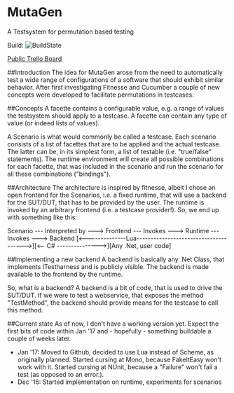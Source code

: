 # MutaGen
A Testsystem for permutation based testing

Build: ![BuildState](https://travis-ci.org/rincewound/MutaGen.svg?branch=master)


[Public Trello Board](https://trello.com/b/N6uAVONt/mutagen)

##Introduction
The idea for MutaGen arose from the need to automatically test a wide range of configurations of a software that should exhibit similar behavior. After first investigating Fitnesse and Cucumber a couple of new concepts were developed to facilitate permutations in testcases.

##Concepts
A facette contains a configurable value, e.g. a range of values the testsystem should apply to a testcase. A facette can contain any type of value (or indeed lists of values).

A Scenario is what would commonly be called a testcase. Each scenario consists of a list of facettes that are to be applied and the actual testcase. The latter can be, in its simplest form, a list of testable (i.e. "true/false" statements). The runtime environment will create all possible combinations for each facette, that was included in the scenario and run the scenario for all these combinations ("bindings").

##Architecture
The architecture is inspired by fitnesse, albeit I chose an open frontend for the Scenarios, i.e. a fixed runtime, that will use a backend for the SUT/DUT, that has to be provided by the user. The runtime is invoked by an arbitrary frontend (i.e. a testcase provider!). So, we end up with something like this:

Scenario --- Interpreted by ---> Frontend --- Invokes ---> Runtime --- Invokes ---> Backend
[<--------------Lua-------------------------------------->][<-- C# --------------->][Any .Net, user code]

##Implementing a new backend
A backend is basically any .Net Class, that implements ITestharness and is publicly visible.
The backend is made available to the frontend by the runtime.

So, what is a backend?
A backend is a bit of code, that is used to drive the SUT/DUT. If we were to test
a webservice, that exposes the method "TestMethod", the backend should provide
means for the testcase to call this method.

##Current state
As of now, I don't have a working version yet. Expect the first bits of code within
Jan '17 and - hopefully - something buildable a couple of weeks later.

* Jan '17: Moved to Github, decided to use Lua instead of Scheme, as originally
  planned. Started cursing at Mono, because FakeItEasy won't work with it.
  Started cursing at NUnit, because a "Failure" won't fail a test (as opposed
  to an error.).
* Dec '16: Started implementation on runtime, experiments for scenarios
